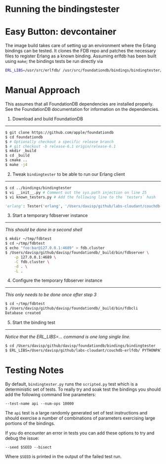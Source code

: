 Running the bindingstester
===

# Easy Button: devcontainer

The image build takes care of setting up an environment where the Erlang
bindings can be tested. It clones the FDB repo and patches the necessary
files to register Erlang as a known binding. Assuming erlfdb has been built
using `make`; the bindings tests be run directly via

```bash
ERL_LIBS=/usr/src/erlfdb/ /usr/src/foundationdb/bindings/bindingtester/bindingtester.py erlang
```

# Manual Approach

This assumes that all FoundationDB dependencies are installed properly. See
the FoundationDB documentation for information on the dependencies.

1. Download and build FoundationDB
---

```bash
$ git clone https://github.com/apple/foundationdb
$ cd foundationdb
$ # Optionally checkout a specific release branch
$ # git checkout -b release-6.1 origin/release-6.1
$ mkdir _build
$ cd _build
$ cmake ..
$ make -j4
```

2. Tweak `bindingtester` to be able to run our Erlang client
---

```bash
$ cd ../bindings/bindingtester
$ vi __init__.py # Comment out the sys.path injection on line 25
$ vi known_testers.py # Add the following line to the `testers` hash
```

```python
'erlang': Tester('erlang', '/Users/davisp/github/labs-cloudant/couchdb-erlfdb/test/tester.es', 2040, MAX_API_VERSION, MAX_API_VERSION, types=ALL_TYPES),
```

3. Start a temporary fdbserver instance
---

*This should be done in a second shell*

```bash
$ mkdir ~/tmp/fdbtest
$ cd ~/tmp/fdbtest
$ echo "foo:bar@127.0.0.1:4689" > fdb.cluster
$ /Users/davisp/github/davisp/foundationdb/_build/bin/fdbserver \
    -p 127.0.0.1:4689 \
    -C fdb.cluster \
    -d . \
    -L .
```

4. Configure the temporary fdbserver instance
---

*This only needs to be done once after step 3*

```bash
$ cd ~/tmp/fdbtest
$ /Users/davisp/github/davisp/foundationdb/_build/bin/fdbcli
Database created
```

5. Start the binding test
---

*Notice that the ERL_LIBS=... command is one long single line.*

```bash
$ cd /Users/davisp/github/davisp/foundationdb/bindings/bindingtester
$ ERL_LIBS=/Users/davisp/github/labs-cloudant/couchdb-erlfdb/ PYTHONPATH=/Users/davisp/github/davisp/foundationdb/_build/bindings/python/ ./bindingtester.py --cluster-file /Users/davisp/tmp/fdbtest/fdb.cluster erlang
```

# Testing Notes

By default, `bindingtester.py` runs the `scripted.py` test which is a deterministic set of tests. To really try and soak test the bindings you should add the following command line parameters:

`--test-name api --num-ops 10000`

The `api` test is a large randomly generated set of test instructions and should exercise a number of combinations of parameters exercising large portions of the bindings.

If you do encounter an error in tests you can add these options to try and debug the issue:

`--seed $SEED --bisect`

Where `$SEED` is printed in the output of the failed test run.